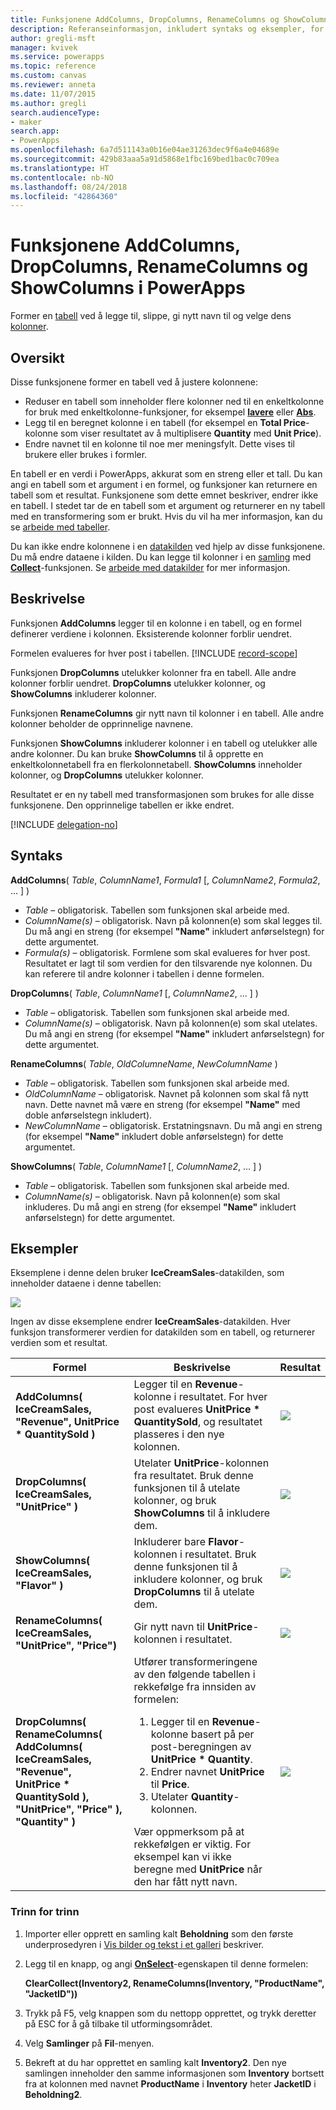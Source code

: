 ```yaml
---
title: Funksjonene AddColumns, DropColumns, RenameColumns og ShowColumns | Microsoft Docs
description: Referanseinformasjon, inkludert syntaks og eksempler, for funksjonene AddColumns, DropColumns, RenameColumns og ShowColumns i PowerApps
author: gregli-msft
manager: kvivek
ms.service: powerapps
ms.topic: reference
ms.custom: canvas
ms.reviewer: anneta
ms.date: 11/07/2015
ms.author: gregli
search.audienceType:
- maker
search.app:
- PowerApps
ms.openlocfilehash: 6a7d511143a0b16e04ae31263dec9f6a4e04689e
ms.sourcegitcommit: 429b83aaa5a91d5868e1fbc169bed1bac0c709ea
ms.translationtype: HT
ms.contentlocale: nb-NO
ms.lasthandoff: 08/24/2018
ms.locfileid: "42864360"
---
```

# <a name="addcolumns-dropcolumns-renamecolumns-and-showcolumns-functions-in-powerapps"></a>Funksjonene AddColumns, DropColumns, RenameColumns og ShowColumns i PowerApps
Former en [tabell](../working-with-tables.md) ved å legge til, slippe, gi nytt navn til og velge dens [kolonner](../working-with-tables.md#columns).

## <a name="overview"></a>Oversikt
Disse funksjonene former en tabell ved å justere kolonnene:

* Reduser en tabell som inneholder flere kolonner ned til en enkeltkolonne for bruk med enkeltkolonne-funksjoner, for eksempel **[lavere](function-lower-upper-proper.md)** eller **[Abs](function-numericals.md)**.  
* Legg til en beregnet kolonne i en tabell (for eksempel en **Total Price**-kolonne som viser resultatet av å multiplisere **Quantity** med **Unit Price**).
* Endre navnet til en kolonne til noe mer meningsfylt. Dette vises til brukere eller brukes i formler.

En tabell er en verdi i PowerApps, akkurat som en streng eller et tall.  Du kan angi en tabell som et argument i en formel, og funksjoner kan returnere en tabell som et resultat. Funksjonene som dette emnet beskriver, endrer ikke en tabell. I stedet tar de en tabell som et argument og returnerer en ny tabell med en transformering som er brukt.  Hvis du vil ha mer informasjon, kan du se [arbeide med tabeller](../working-with-tables.md).  

Du kan ikke endre kolonnene i en [datakilden](../working-with-data-sources.md) ved hjelp av disse funksjonene. Du må endre dataene i kilden. Du kan legge til kolonner i en [samling](../working-with-data-sources.md#collections) med **[Collect](function-clear-collect-clearcollect.md)**-funksjonen.  Se [arbeide med datakilder](../working-with-data-sources.md) for mer informasjon.  

## <a name="description"></a>Beskrivelse
Funksjonen **AddColumns** legger til en kolonne i en tabell, og en formel definerer verdiene i kolonnen. Eksisterende kolonner forblir uendret.

Formelen evalueres for hver post i tabellen.
[!INCLUDE [record-scope](../../../includes/record-scope.md)]

Funksjonen **DropColumns** utelukker kolonner fra en tabell.  Alle andre kolonner forblir uendret. **DropColumns** utelukker kolonner, og **ShowColumns** inkluderer kolonner.

Funksjonen **RenameColumns** gir nytt navn til kolonner i en tabell. Alle andre kolonner beholder de opprinnelige navnene.

Funksjonen **ShowColumns** inkluderer kolonner i en tabell og utelukker alle andre kolonner. Du kan bruke **ShowColumns** til å opprette en enkeltkolonnetabell fra en flerkolonnetabell.  **ShowColumns** inneholder kolonner, og **DropColumns** utelukker kolonner.  

Resultatet er en ny tabell med transformasjonen som brukes for alle disse funksjonene.  Den opprinnelige tabellen er ikke endret.

[!INCLUDE [delegation-no](../../../includes/delegation-no.md)]

## <a name="syntax"></a>Syntaks
**AddColumns**( *Table*, *ColumnName1*, *Formula1* [, *ColumnName2*, *Formula2*, ... ] )

* *Table* – obligatorisk.  Tabellen som funksjonen skal arbeide med.
* *ColumnName(s)* – obligatorisk. Navn på kolonnen(e) som skal legges til.  Du må angi en streng (for eksempel **"Name"** inkludert anførselstegn) for dette argumentet.
* *Formula(s)* – obligatorisk.  Formlene som skal evalueres for hver post. Resultatet er lagt til som verdien for den tilsvarende nye kolonnen. Du kan referere til andre kolonner i tabellen i denne formelen.

**DropColumns**( *Table*, *ColumnName1* [, *ColumnName2*, ... ] )

* *Table* – obligatorisk.  Tabellen som funksjonen skal arbeide med.
* *ColumnName(s)* – obligatorisk. Navn på kolonnen(e) som skal utelates. Du må angi en streng (for eksempel **"Name"** inkludert anførselstegn) for dette argumentet.

**RenameColumns**( *Table*, *OldColumneName*, *NewColumnName* )

* *Table* – obligatorisk.  Tabellen som funksjonen skal arbeide med.
* *OldColumnName* – obligatorisk. Navnet på kolonnen som skal få nytt navn. Dette navnet må være en streng (for eksempel **"Name"** med doble anførselstegn inkludert).
* *NewColumnName* – obligatorisk. Erstatningsnavn. Du må angi en streng (for eksempel **"Name"** inkludert doble anførselstegn) for dette argumentet.

**ShowColumns**( *Table*, *ColumnName1* [, *ColumnName2*, ... ] )

* *Table* – obligatorisk.  Tabellen som funksjonen skal arbeide med.
* *ColumnName(s)* – obligatorisk. Navn på kolonnen(e) som skal inkluderes. Du må angi en streng (for eksempel **"Name"** inkludert anførselstegn) for dette argumentet.

## <a name="examples"></a>Eksempler
Eksemplene i denne delen bruker **IceCreamSales**-datakilden, som inneholder dataene i denne tabellen:

![](media/function-table-shaping/icecream.png)

Ingen av disse eksemplene endrer **IceCreamSales**-datakilden. Hver funksjon transformerer verdien for datakilden som en tabell, og returnerer verdien som et resultat.

| Formel | Beskrivelse | Resultat |
| --- | --- | --- |
| **AddColumns( IceCreamSales, "Revenue", UnitPrice * QuantitySold )** |Legger til en **Revenue**-kolonne i resultatet.  For hver post evalueres **UnitPrice * QuantitySold**, og resultatet plasseres i den nye kolonnen. |<style> img { max-width: none; } </style> ![](media/function-table-shaping/icecream-add-revenue.png) |
| **DropColumns( IceCreamSales, "UnitPrice" )** |Utelater **UnitPrice**-kolonnen fra resultatet. Bruk denne funksjonen til å utelate kolonner, og bruk **ShowColumns** til å inkludere dem. |![](media/function-table-shaping/icecream-drop-price.png) |
| **ShowColumns( IceCreamSales, "Flavor" )** |Inkluderer bare **Flavor**-kolonnen i resultatet. Bruk denne funksjonen til å inkludere kolonner, og bruk **DropColumns** til å utelate dem. |![](media/function-table-shaping/icecream-select-flavor.png) |
| **RenameColumns( IceCreamSales, "UnitPrice", "Price")** |Gir nytt navn til **UnitPrice**-kolonnen i resultatet. |![](media/function-table-shaping/icecream-rename-price.png) |
| **DropColumns(<br>RenameColumns(<br>AddColumns( IceCreamSales, "Revenue",<br>UnitPrice * QuantitySold ),<br>"UnitPrice", "Price" ),<br>"Quantity" )** |Utfører transformeringene av den følgende tabellen i rekkefølge fra innsiden av formelen: <ol><li>Legger til en **Revenue**-kolonne basert på per post-beregningen av **UnitPrice * Quantity**.<li>Endrer navnet **UnitPrice** til **Price**.<li>Utelater **Quantity**-kolonnen.</ol>  Vær oppmerksom på at rekkefølgen er viktig. For eksempel kan vi ikke beregne med **UnitPrice** når den har fått nytt navn. |![](media/function-table-shaping/icecream-all-transforms.png) |

### <a name="step-by-step"></a>Trinn for trinn
1. Importer eller opprett en samling kalt **Beholdning** som den første underprosedyren i [Vis bilder og tekst i et galleri](../show-images-text-gallery-sort-filter.md) beskriver.
2. Legg til en knapp, og angi **[OnSelect](../controls/properties-core.md)**-egenskapen til denne formelen:
   
    **ClearCollect(Inventory2, RenameColumns(Inventory, "ProductName", "JacketID"))**
3. Trykk på F5, velg knappen som du nettopp opprettet, og trykk deretter på ESC for å gå tilbake til utformingsområdet.
4. Velg **Samlinger** på **Fil**-menyen.
5. Bekreft at du har opprettet en samling kalt **Inventory2**. Den nye samlingen inneholder den samme informasjonen som **Inventory** bortsett fra at kolonnen med navnet **ProductName** i **Inventory** heter **JacketID** i **Beholdning2**.

